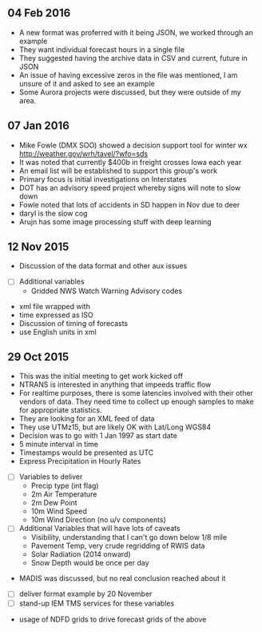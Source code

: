 04 Feb 2016
-----------
 - A new format was proferred with it being JSON, we worked through an example
 - They want individual forecast hours in a single file
 - They suggested having the archive data in CSV and current, future in JSON
 - An issue of having excessive zeros in the file was mentioned, I am unsure of
   it and asked to see an example
 - Some Aurora projects were discussed, but they were outside of my area.

 07 Jan 2016
----------- 
 - Mike Fowle (DMX SOO) showed a decision support tool for winter wx
   http://weather.gov/wrh/tavel/?wfo=sds
 - It was noted that currently $400b in freight crosses Iowa each year
 - An email list will be established to support this group's work
 - Primary focus is initial investigations on Interstates
 - DOT has an advisory speed project whereby signs will note to slow down
 - Fowle noted that lots of accidents in SD happen in Nov due to deer
 - daryl is the slow cog
 - Arujn has some image processing stuff with deep learning
 
12 Nov 2015
-----------
- Discussion of the data format and other aux issues
- [ ] Additional variables
  - Gridded NWS Watch Warning Advisory codes
- xml file wrapped with <wx>
- time expressed as ISO
- Discussion of timing of forecasts
- use English units in xml

29 Oct 2015
-----------
- This was the initial meeting to get work kicked off
- NTRANS is interested in anything that impeeds traffic flow
- For realtime purposes, there is some latencies involved with their other
vendors of data.  They need time to collect up enough samples to make for
appropriate statistics.
- They are looking for an XML feed of data
- They use UTMz15, but are likely OK with Lat/Long WGS84
- Decision was to go with 1 Jan 1997 as start date
- 5 minute interval in time
- Timestamps would be presented as UTC
- Express Precipitation in Hourly Rates
- [ ] Variables to deliver
  - Precip type (int flag)
  - 2m Air Temperature
  - 2m Dew Point
  - 10m Wind Speed
  - 10m Wind Direction (no u/v components)
- [ ] Additional Variables that will have lots of caveats
  - Visibility, understanding that I can't go down below 1/8 mile
  - Pavement Temp, very crude regridding of RWIS data
  - Solar Radiation (2014 onward)
  - Snow Depth would be once per day
- MADIS was discussed, but no real conclusion reached about it
- [ ] deliver format example by 20 November
- [ ] stand-up IEM TMS services for these variables
- usage of NDFD grids to drive forecast grids of the above
